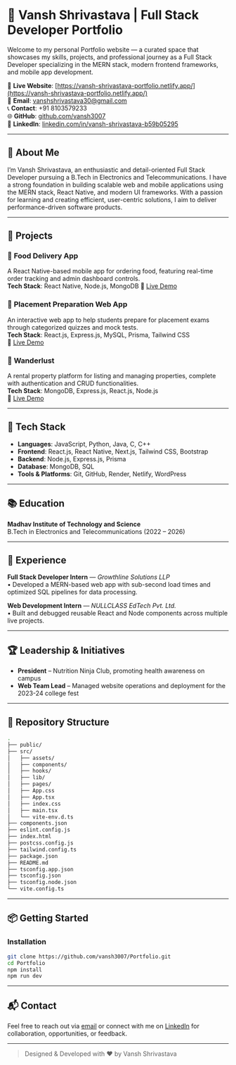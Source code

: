 # 💼 Vansh Shrivastava | Full Stack Developer Portfolio

Welcome to my personal Portfolio website — a curated space that showcases my skills, projects, and professional journey as a Full Stack Developer specializing in the MERN stack, modern frontend frameworks, and mobile app development.

🔗 **Live Website**: [https://vansh-shrivastava-portfolio.netlify.app/](https://vansh-shrivastava-portfolio.netlify.app/)  
📧 **Email**: [vanshshrivastava30@gmail.com](mailto:vanshshrivastava30@gmail.com)  
📞 **Contact**: +91 8103579233  
🌐 **GitHub**: [github.com/vansh3007](https://github.com/vansh3007)  
💼 **LinkedIn**: [linkedin.com/in/vansh-shrivastava-b59b05295](https://linkedin.com/in/vansh-shrivastava-b59b05295)

---

## 📌 About Me

I’m Vansh Shrivastava, an enthusiastic and detail-oriented Full Stack Developer pursuing a B.Tech in Electronics and Telecommunications. I have a strong foundation in building scalable web and mobile applications using the MERN stack, React Native, and modern UI frameworks. With a passion for learning and creating efficient, user-centric solutions, I aim to deliver performance-driven software products.

---

## 🚀 Projects

### 🥗 **Food Delivery App**
A React Native-based mobile app for ordering food, featuring real-time order tracking and admin dashboard controls.  
**Tech Stack**: React Native, Node.js, MongoDB
🔗 [Live Demo](https://drive.google.com/file/d/15Em8sHogV1nilJFw0wVE3ExCRyH6WuX7/view)

### 🎯 **Placement Preparation Web App**
An interactive web app to help students prepare for placement exams through categorized quizzes and mock tests.  
**Tech Stack**: React.js, Express.js, MySQL, Prisma, Tailwind CSS  
🔗 [Live Demo](https://placement-quiz-practice-portal.netlify.app/)

### 🏡 **Wanderlust**
A rental property platform for listing and managing properties, complete with authentication and CRUD functionalities.  
**Tech Stack**: MongoDB, Express.js, React.js, Node.js  
🔗 [Live Demo](https://wanderlust-mini-project.onrender.com/listing)

---

## 🧰 Tech Stack

- **Languages**: JavaScript, Python, Java, C, C++
- **Frontend**: React.js, React Native, Next.js, Tailwind CSS, Bootstrap
- **Backend**: Node.js, Express.js, Prisma
- **Database**: MongoDB, SQL
- **Tools & Platforms**: Git, GitHub, Render, Netlify, WordPress

---

## 📚 Education

**Madhav Institute of Technology and Science**  
B.Tech in Electronics and Telecommunications (2022 – 2026)

---

## 💼 Experience

**Full Stack Developer Intern** — *Growthline Solutions LLP*  
• Developed a MERN-based web app with sub-second load times and optimized SQL pipelines for data processing.

**Web Development Intern** — *NULLCLASS EdTech Pvt. Ltd.*  
• Built and debugged reusable React and Node components across multiple live projects.

---

## 🏆 Leadership & Initiatives

- **President** – Nutrition Ninja Club, promoting health awareness on campus  
- **Web Team Lead** – Managed website operations and deployment for the 2023-24 college fest

---

## 📁 Repository Structure

```bash
.
├── public/
├── src/ 
│   ├── assets/                 
│   ├── components/ 
│   ├── hooks/
│   ├── lib/       
│   ├── pages/ 
│   ├── App.css                      
│   ├── App.tsx
│   ├── index.css   
│   ├── main.tsx
│   └── vite-env.d.ts
├── components.json
├── eslint.config.js
├── index.html
├── postcss.config.js
├── tailwind.config.ts    
├── package.json           
├── README.md  
├── tsconfig.app.json
├── tsconfig.json
├── tsconfig.node.json            
└── vite.config.ts         
```

---

## 📦 Getting Started

### Installation

```bash
git clone https://github.com/vansh3007/Portfolio.git
cd Portfolio
npm install
npm run dev
```

---

## 📬 Contact

Feel free to reach out via [email](https://mail.google.com/mail/?view=cm&to=vanshshrivastava30@gmail.com) or connect with me on [LinkedIn](https://linkedin.com/in/vansh-shrivastava-b59b05295) for collaboration, opportunities, or feedback.

---

> Designed & Developed with ❤️ by Vansh Shrivastava
